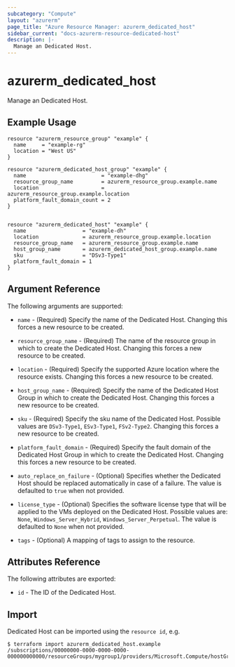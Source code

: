 ```yaml
---
subcategory: "Compute"
layout: "azurerm"
page_title: "Azure Resource Manager: azurerm_dedicated_host"
sidebar_current: "docs-azurerm-resource-dedicated-host"
description: |-
  Manage an Dedicated Host.
---
```


# azurerm_dedicated_host

Manage an Dedicated Host.

## Example Usage

```hcl
resource "azurerm_resource_group" "example" {
  name     = "example-rg"
  location = "West US"
}

resource "azurerm_dedicated_host_group" "example" {
  name                        = "example-dhg"
  resource_group_name         = azurerm_resource_group.example.name
  location                    = azurerm_resource_group.example.location
  platform_fault_domain_count = 2
}


resource "azurerm_dedicated_host" "example" {
  name                  = "example-dh"
  location              = azurerm_resource_group.example.location
  resource_group_name   = azurerm_resource_group.example.name
  host_group_name       = azurerm_dedicated_host_group.example.name
  sku                   = "DSv3-Type1"
  platform_fault_domain = 1
}
```

## Argument Reference

The following arguments are supported:

* `name` - (Required) Specify the name of the Dedicated Host. Changing this forces a new resource to be created.

* `resource_group_name` - (Required) The name of the resource group in which to create the Dedicated Host. Changing this forces a new resource to be created.

* `location` - (Required) Specify the supported Azure location where the resource exists. Changing this forces a new resource to be created.

* `host_group_name` - (Required) Specify the name of the Dedicated Host Group in which to create the Dedicated Host. Changing this forces a new resource to be created.

* `sku` - (Required) Specify the sku name of the Dedicated Host. Possible values are `DSv3-Type1`, `ESv3-Type1`, `FSv2-Type2`. Changing this forces a new resource to be created.

* `platform_fault_domain` - (Required) Specify the fault domain of the Dedicated Host Group in which to create the Dedicated Host. Changing this forces a new resource to be created.

* `auto_replace_on_failure` - (Optional) Specifies whether the Dedicated Host should be replaced automatically in case of a failure. The value is defaulted to `true` when not provided.

* `license_type` - (Optional) Specifies the software license type that will be applied to the VMs deployed on the Dedicated Host. Possible values are: `None`, `Windows_Server_Hybrid`, `Windows_Server_Perpetual`. The value is defaulted to `None` when not provided.

* `tags` - (Optional) A mapping of tags to assign to the resource.

## Attributes Reference

The following attributes are exported:

* `id` - The ID of the Dedicated Host.

## Import

Dedicated Host can be imported using the `resource id`, e.g.

```shell
$ terraform import azurerm_dedicated_host.example /subscriptions/00000000-0000-0000-0000-000000000000/resourceGroups/mygroup1/providers/Microsoft.Compute/hostGroups/group1/hosts/host1
```
